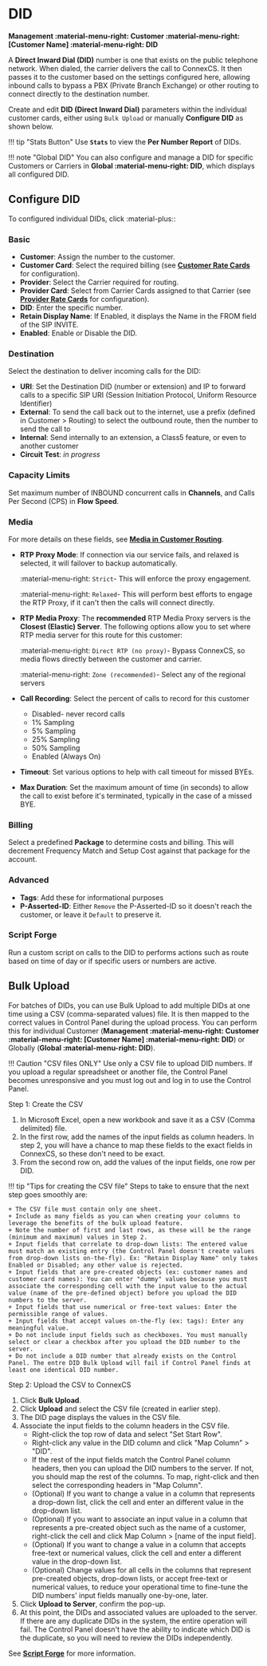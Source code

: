 # DID
**Management :material-menu-right: Customer :material-menu-right: [Customer Name] :material-menu-right: DID**

A **Direct Inward Dial (DID)** number is one that exists on the public telephone network. When dialed, the carrier delivers the call to ConnexCS. It then passes it to the customer based on the settings configured here, allowing inbound calls to bypass a PBX (Private Branch Exchange) or other routing to connect directly to the destination number. 

Create and edit **DID (Direct Inward Dial)** parameters within the individual customer cards, either using `Bulk Upload` or manually **Configure DID** as shown below. 

!!! tip "Stats Button"
    Use **`Stats`** to view the **Per Number Report** of DIDs.
    
!!! note "Global DID"
    You can also configure and manage a DID for specific Customers or Carriers in **Global :material-menu-right: DID**, which displays all configured DID.
    


## Configure DID
To configured individual DIDs, click :material-plus::

### Basic
+ **Customer**: Assign the number to the customer.
+ **Customer Card**: Select the required billing (see [**Customer Rate Cards**](https://docs.connexcs.com/customer-ratecard/) for configuration).
+ **Provider**: Select the Carrier required for routing.
+ **Provider Card**: Select from Carrier Cards assigned to that Carrier (see [**Provider Rate Cards**](https://docs.connexcs.com/provider-ratecard/) for configuration).
+ **DID**: Enter the specific number. 
+ **Retain Display Name**: If Enabled, it displays the Name in the FROM field of the SIP INVITE. 
+ **Enabled**: Enable or Disable the DID.

### Destination
Select the destination to deliver incoming calls for the DID:

+ **URI**: Set the Destination DID (number or extension) and IP to forward calls to a specific SIP URI (Session Initiation Protocol, Uniform Resource Identifier)
+ **External**: To send the call back out to the internet, use a prefix (defined in Customer > Routing) to select the outbound route, then the number to send the call to
+ **Internal**: Send internally to an extension, a Class5 feature, or even to another customer
+ **Circuit Test**: *in progress*


### Capacity Limits
Set maximum number of INBOUND concurrent calls in **Channels**, and Calls Per Second (CPS) in **Flow Speed**. 

### Media
For more details on these fields, see [**Media in Customer Routing**](https://docs.connexcs.com/customer/routing/#media). 

+ **RTP Proxy Mode**: If connection via our service fails, and relaxed is selected, it will failover to backup automatically.
    
    :material-menu-right: `Strict`- This will enforce the proxy engagement. 
    
    :material-menu-right: `Relaxed`- This will perform best efforts to engage the RTP Proxy, if it can't then the calls will connect directly.

+  **RTP Media Proxy**: The **recommended** RTP Media Proxy servers is the **Closest (Elastic) Server**. The following options allow you to set where RTP media server for this route for this customer:


    :material-menu-right: `Direct RTP (no proxy)`- Bypass ConnexCS, so media flows directly between the customer and carrier. 
    
    :material-menu-right: `Zone (recommended)`- Select any of the regional servers

+ **Call Recording**: Select the percent of calls to record for this customer
    + Disabled- never record calls
    + 1% Sampling
    + 5% Sampling
    + 25% Sampling
    + 50% Sampling
    + Enabled (Always On)
+ **Timeout**: Set various options to help with call timeout for missed BYEs.
+ **Max Duration**: Set the maximum amount of time (in seconds) to allow the call to exist before it's terminated, typically in the case of a missed BYE.

### Billing
Select a predefined **Package** to determine costs and billing. This will decrement Frequency Match and Setup Cost against that package for the account. 

### Advanced

+ **Tags**: Add these for informational purposes
+ **P-Asserted-ID**: Either `Remove` the P-Asserted-ID so it doesn't reach the customer, or leave it `Default` to preserve it. 

### Script Forge
Run a custom script on calls to the DID to performs actions such as route based on time of day or if specific users or numbers are active.

## Bulk Upload
For batches of DIDs, you can use Bulk Upload to add multiple DIDs at one time using a CSV (comma-separated values) file. It is then mapped to the correct values in Control Panel during the upload process. You can perform this for individual Customer (**Management :material-menu-right: Customer :material-menu-right: [Customer Name] :material-menu-right: DID**) or Globally (**Global :material-menu-right: DID**).  

!!! Caution "CSV files ONLY"
    Use only a CSV file to upload DID numbers. If you upload a regular spreadsheet or another file, the Control Panel becomes unresponsive and you must log out and log in to use the Control Panel. 

Step 1: Create the CSV

1. In Microsoft Excel, open a new workbook and save it as a CSV (Comma delimited) file. 
2. In the first row, add the names of the input fields as column headers. In step 2, you will have a chance to map these fields to the exact fields in ConnexCS, so these don't need to be exact.
3. From the second row on, add the values of the input fields, one row per DID.

!!! tip "Tips for creating the CSV file"
    Steps to take to ensure that the next step goes smoothly are:
    
	+ The CSV file must contain only one sheet.
	+ Include as many fields as you can when creating your columns to leverage the benefits of the bulk upload feature. 
	+ Note the number of first and last rows, as these will be the range (minimum and maximum) values in Step 2. 
	+ Input fields that correlate to drop-down lists: The entered value must match an existing entry (the Control Panel doesn't create values from drop-down lists on-the-fly). Ex: "Retain Display Name" only takes Enabled or Disabled; any other value is rejected. 
	+ Input fields that are pre-created objects (ex: customer names and customer card names): You can enter "dummy" values because you must associate the corresponding cell with the input value to the actual value (name of the pre-defined object) before you upload the DID numbers to the server.
	+ Input fields that use numerical or free-text values: Enter the permissible range of values.
	+ Input fields that accept values on-the-fly (ex: tags): Enter any meaningful value.
	+ Do not include input fields such as checkboxes. You must manually select or clear a checkbox after you upload the DID number to the server.
	+ Do not include a DID number that already exists on the Control Panel. The entre DID Bulk Upload will fail if Control Panel finds at least one identical DID number.

Step 2: Upload the CSV to ConnexCS

1. Click **Bulk Upload**.
2. Click **Upload** and select the CSV file (created in earlier step).
3. The DID page displays the values in the CSV file.
4. Associate the input fields to the column headers in the CSV file.
    + Right-click the top row of data and select "Set Start Row".
    + Right-click any value in the DID column and click "Map Column" > "DID".
    + If the rest of the input fields match the Control Panel column headers, then you can upload the DID numbers to the server. If not, you should map the rest of the columns. To map, right-click and then select the corresponding headers in "Map Column". 
    + (Optional) If you want to change a value in a column that represents a drop-down list, click the cell and enter an different value in the drop-down list. 
    + (Optional) If you want to associate an input value in a column that represents a pre-created object such as the name of a customer, right-click the cell and click Map Column > [name of the input field].
    + (Optional) If you want to change a value in a column that accepts free-text or numerical values, click the cell and enter a different value in the drop-down list. 
    + (Optional) Change values for all cells in the columns that represent pre-created objects, drop-down lists, or accept free-text or numerical values, to reduce your operational time to fine-tune the DID numbers' input fields manually one-by-one, later.
7. Click **Upload to Server**, confirm the pop-up.
8. At this point, the DIDs and associated values are uploaded to the server. If there are any duplicate DIDs in the system, the entire operation will fail. The Control Panel doesn't have the ability to indicate which DID is the duplicate, so you will need to review the DIDs independently. 


See [**Script Forge**](https://docs.connexcs.com/developers/scriptforge/) for more information. 


<!--stackedit_data:
eyJoaXN0b3J5IjpbLTExNjg2NTgwMTFdfQ==
-->